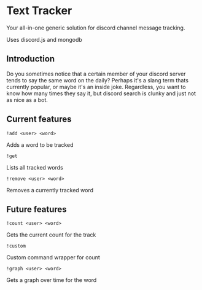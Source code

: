 # Text Tracker
Your all-in-one generic solution for discord channel message tracking.

Uses discord.js and mongodb

## Introduction
Do you sometimes notice that a certain member of your discord server tends to say the same word on the daily? Perhaps it's a slang term thats currently popular, or maybe it's an inside joke. Regardless, you want to know how many times they say it, but discord search is clunky and just not as nice as a bot.

## Current features
`!add <user> <word>`

Adds a word to be tracked

`!get`

Lists all tracked words

`!remove <user> <word>`

Removes a currently tracked word

## Future features
`!count <user> <word>`

Gets the current count for the track

`!custom`

Custom command wrapper for count

`!graph <user> <word>`

Gets a graph over time for the word
